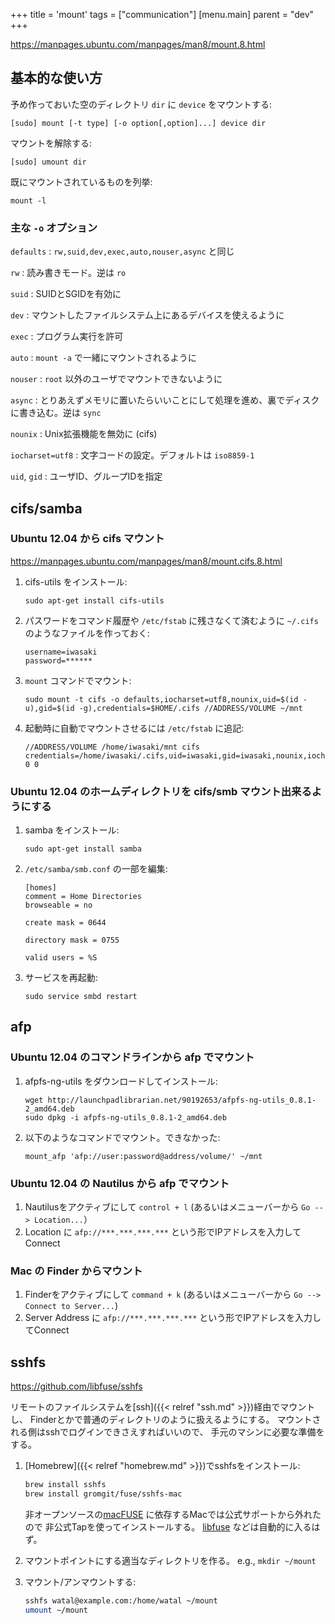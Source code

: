 +++
title = 'mount'
tags = ["communication"]
[menu.main]
  parent = "dev"
+++

<https://manpages.ubuntu.com/manpages/man8/mount.8.html>

## 基本的な使い方

予め作っておいた空のディレクトリ `dir` に `device` をマウントする:

    [sudo] mount [-t type] [-o option[,option]...] device dir

マウントを解除する:

    [sudo] umount dir

既にマウントされているものを列挙:

    mount -l

### 主な `-o` オプション

`defaults`
:   `rw,suid,dev,exec,auto,nouser,async` と同じ

`rw`
:   読み書きモード。逆は `ro`

`suid`
:   SUIDとSGIDを有効に

`dev`
:   マウントしたファイルシステム上にあるデバイスを使えるように

`exec`
:   プログラム実行を許可

`auto`
:   `mount -a` で一緒にマウントされるように

`nouser`
:   `root` 以外のユーザでマウントできないように

`async`
:   とりあえずメモリに置いたらいいことにして処理を進め、裏でディスクに書き込む。逆は `sync`

`nounix`
:   Unix拡張機能を無効に (cifs)

`iocharset=utf8`
:   文字コードの設定。デフォルトは `iso8859-1`

`uid`, `gid`
:   ユーザID、グループIDを指定

## cifs/samba

### Ubuntu 12.04 から cifs マウント

<https://manpages.ubuntu.com/manpages/man8/mount.cifs.8.html>

1.  cifs-utils をインストール:

        sudo apt-get install cifs-utils

1.  パスワードをコマンド履歴や `/etc/fstab` に残さなくて済むように
    `~/.cifs` のようなファイルを作っておく:

        username=iwasaki
        password=******

1.  `mount` コマンドでマウント:

        sudo mount -t cifs -o defaults,iocharset=utf8,nounix,uid=$(id -u),gid=$(id -g),credentials=$HOME/.cifs //ADDRESS/VOLUME ~/mnt

1.  起動時に自動でマウントさせるには `/etc/fstab` に追記:

        //ADDRESS/VOLUME /home/iwasaki/mnt cifs credentials=/home/iwasaki/.cifs,uid=iwasaki,gid=iwasaki,nounix,iocharset=utf8,defaults 0 0

### Ubuntu 12.04 のホームディレクトリを cifs/smb マウント出来るようにする

1.  samba をインストール:

        sudo apt-get install samba

1.  `/etc/samba/smb.conf` の一部を編集:

        [homes]
        comment = Home Directories
        browseable = no

        create mask = 0644

        directory mask = 0755

        valid users = %S

1.  サービスを再起動:

        sudo service smbd restart

## afp

### Ubuntu 12.04 のコマンドラインから afp でマウント

1.  afpfs-ng-utils をダウンロードしてインストール:

        wget http://launchpadlibrarian.net/90192653/afpfs-ng-utils_0.8.1-2_amd64.deb
        sudo dpkg -i afpfs-ng-utils_0.8.1-2_amd64.deb

1.  以下のようなコマンドでマウント。できなかった:

        mount_afp 'afp://user:password@address/volume/' ~/mnt

### Ubuntu 12.04 の Nautilus から afp でマウント

1.  Nautilusをアクティブにして `control + l`
    (あるいはメニューバーから `Go --> Location...`）
1.  Location に `afp://***.***.***.***` という形でIPアドレスを入力してConnect

### Mac の Finder からマウント

1.  Finderをアクティブにして `command + k`
    (あるいはメニューバーから `Go --> Connect to Server...`)
1.  Server Address に `afp://***.***.***.***` という形でIPアドレスを入力してConnect


## sshfs

https://github.com/libfuse/sshfs

リモートのファイルシステムを[ssh]({{< relref "ssh.md" >}})経由でマウントし、
Finderとかで普通のディレクトリのように扱えるようにする。
マウントされる側はsshでログインできさえすればいいので、
手元のマシンに必要な準備をする。

1.  [Homebrew]({{< relref "homebrew.md" >}})でsshfsをインストール:
    ```sh
    brew install sshfs
    brew install gromgit/fuse/sshfs-mac
    ```
    非オープンソースの[macFUSE](https://osxfuse.github.io/)
    に依存するMacでは公式サポートから外れたので
    非公式Tapを使ってインストールする。
    [libfuse](https://github.com/libfuse/libfuse)
    などは自動的に入るはず。

1.  マウントポイントにする適当なディレクトリを作る。
    e.g., `mkdir ~/mount`

1.  マウント/アンマウントする:
    ```sh
    sshfs watal@example.com:/home/watal ~/mount
    umount ~/mount
    ```
